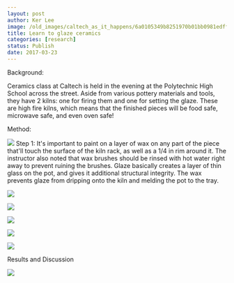 ```yaml
---
layout: post
author: Ker Lee
image: /old_images/caltech_as_it_happens/6a0105349b8251970b01bb0981edff970d.jpg
title: Learn to glaze ceramics
categories: [research]
status: Publish
date: 2017-03-23
---
```



Background:

Ceramics class at Caltech is held in the evening at the Polytechnic High School across the street. Aside from various pottery materials and tools, they have 2 kilns: one for firing them and one for setting the glaze. These are high fire kilns, which means that the finished pieces will be food safe, microwave safe, and even oven safe!

Method:

![](/old_images/caltech_as_it_happens/6a0105349b8251970b01b7c8debb5b970b.jpg)
Step 1: It's important to paint on a layer of wax on any part of the piece that'll touch the surface of the kiln rack, as well as a 1/4 in rim around it. The instructor also noted that wax brushes should be rinsed with hot water right away to prevent ruining the brushes. Glaze basically creates a layer of thin glass on the pot, and gives it additional structural integrity. The wax prevents glaze from dripping onto the kiln and melding the pot to the tray.


![](/old_images/caltech_as_it_happens/6a0105349b8251970b01b8d2691db9970c.jpg)


![](/old_images/caltech_as_it_happens/6a0105349b8251970b01b7c8debb82970b.jpg)


![](/old_images/caltech_as_it_happens/6a0105349b8251970b01b8d2691de7970c.jpg)


![](/old_images/caltech_as_it_happens/6a0105349b8251970b01b8d2691e06970c.jpg)


![](/old_images/caltech_as_it_happens/6a0105349b8251970b01b7c8debbb4970b.jpg)

Results and Discussion

![](/old_images/caltech_as_it_happens/6a0105349b8251970b01b8d2691e1f970c.jpg)
